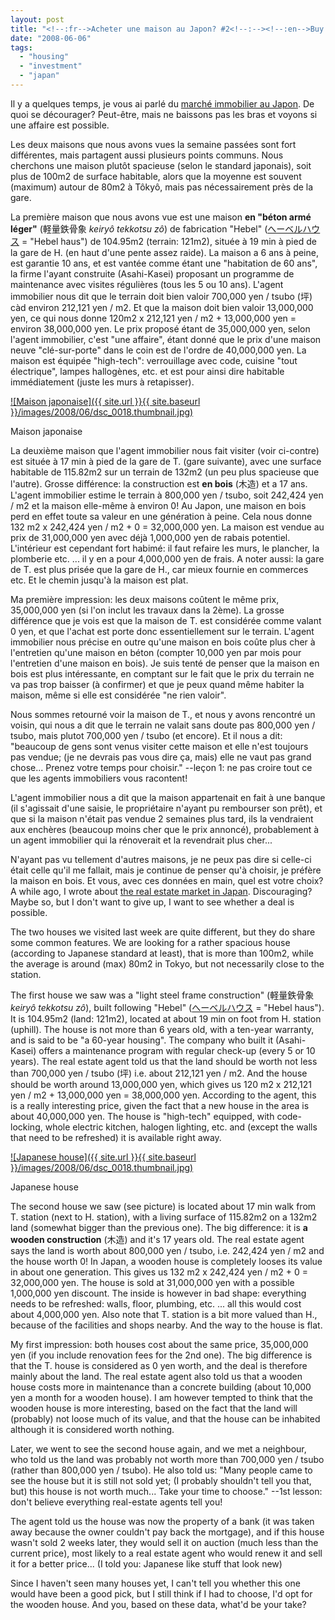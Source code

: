 ```yaml
---
layout: post
title: "<!--:fr-->Acheter une maison au Japon? #2<!--:--><!--:en-->Buy a house in Japan? #2<!--:--><!--:ja-->日本で家を購入する？ #2<!--:-->"
date: "2008-06-06"
tags: 
  - "housing"
  - "investment"
  - "japan"
---
```


Il y a quelques temps, je vous ai parlé du [marché immobilier au Japon](http://blog.japonophile.com/2008/02/04/acheter-une-maison-au-japon/ "Acheter une maison au Japon"). De quoi se décourager? Peut-être, mais ne baissons pas les bras et voyons si une affaire est possible.

Les deux maisons que nous avons vues la semaine passées sont fort différentes, mais partagent aussi plusieurs points communs. Nous cherchons une maison plutôt spacieuse (selon le standard japonais), soit plus de 100m2 de surface habitable, alors que la moyenne est souvent (maximum) autour de 80m2 à Tôkyô, mais pas nécessairement près de la gare.

La première maison que nous avons vue est une maison **en "béton armé léger"** (軽量鉄骨象 _keiryô tekkotsu zô_) de fabrication "Hebel" ([へーベルハウス](http://www.asahi-kasei.co.jp/hebel/) = "Hebel haus") de 104.95m2 (terrain: 121m2), située à 19 min à pied de la gare de H. (en haut d'une pente assez raide). La maison a 6 ans à peine, est garantie 10 ans, et est vantée comme étant une "habitation de 60 ans", la firme l'ayant construite (Asahi-Kasei) proposant un programme de maintenance avec visites régulières (tous les 5 ou 10 ans). L'agent immobilier nous dit que le terrain doit bien valoir 700,000 yen / tsubo (坪) càd environ 212,121 yen / m2. Et que la maison doit bien valoir 13,000,000 yen, ce qui nous donne 120m2 x 212,121 yen / m2 + 13,000,000 yen = environ 38,000,000 yen. Le prix proposé étant de 35,000,000 yen, selon l'agent immobilier, c'est "une affaire", étant donné que le prix d'une maison neuve "clé-sur-porte" dans le coin est de l'ordre de 40,000,000 yen. La maison est équipée "high-tech": verrouillage avec code, cuisine "tout électrique", lampes hallogènes, etc. et est pour ainsi dire habitable immédiatement (juste les murs à retapisser).

[![Maison japonaise]({{ site.url }}{{ site.baseurl }}/images/2008/06/dsc_0018.thumbnail.jpg)](http://blog.japonophile.com/wp-content/uploads/2008/06/dsc_0018.jpg "Maison japonaise")

Maison japonaise

La deuxième maison que l'agent immobilier nous fait visiter (voir ci-contre) est située à 17 min à pied de la gare de T. (gare suivante), avec une surface habitable de 115.82m2 sur un terrain de 132m2 (un peu plus spacieuse que l'autre). Grosse différence: la construction est **en bois** (木造) et a 17 ans. L'agent immobilier estime le terrain à 800,000 yen / tsubo, soit 242,424 yen / m2 et la maison elle-même à environ 0! Au Japon, une maison en bois perd en effet toute sa valeur en une génération à peine. Cela nous donne 132 m2 x 242,424 yen / m2 + 0 = 32,000,000 yen. La maison est vendue au prix de 31,000,000 yen avec déjà 1,000,000 yen de rabais potentiel. L'intérieur est cependant fort habimé: il faut refaire les murs, le plancher, la plomberie etc. ... il y en a pour 4,000,000 yen de frais. A noter aussi: la gare de T. est plus prisée que la gare de H., car mieux fournie en commerces etc. Et le chemin jusqu'à la maison est plat.

Ma première impression: les deux maisons coûtent le même prix, 35,000,000 yen (si l'on inclut les travaux dans la 2ème). La grosse différence que je vois est que la maison de T. est considérée comme valant 0 yen, et que l'achat est porte donc essentiellement sur le terrain. L'agent immobilier nous précise en outre qu'une maison en bois coûte plus cher à l'entretien qu'une maison en béton (compter 10,000 yen par mois pour l'entretien d'une maison en bois). Je suis tenté de penser que la maison en bois est plus intéressante, en comptant sur le fait que le prix du terrain ne va pas trop baisser (à confirmer) et que je peux quand même habiter la maison, même si elle est considérée "ne rien valoir".

Nous sommes retourné voir la maison de T., et nous y avons rencontré un voisin, qui nous a dit que le terrain ne valait sans doute pas 800,000 yen / tsubo, mais plutot 700,000 yen / tsubo (et encore). Et il nous a dit: "beaucoup de gens sont venus visiter cette maison et elle n'est toujours pas vendue; (je ne devrais pas vous dire ça, mais) elle ne vaut pas grand chose... Prenez votre temps pour choisir." --leçon 1: ne pas croire tout ce que les agents immobiliers vous racontent!

L'agent immobilier nous a dit que la maison appartenait en fait à une banque (il s'agissait d'une saisie, le propriétaire n'ayant pu rembourser son prêt), et que si la maison n'était pas vendue 2 semaines plus tard, ils la vendraient aux enchères (beaucoup moins cher que le prix annoncé), probablement à un agent immobilier qui la rénoverait et la revendrait plus cher...

N'ayant pas vu tellement d'autres maisons, je ne peux pas dire si celle-ci était celle qu'il me fallait, mais je continue de penser qu'à choisir, je préfère la maison en bois. Et vous, avec ces données en main, quel est votre choix?A while ago, I wrote about [the real estate market in Japan](http://blog.japonophile.com/2008/02/04/acheter-une-maison-au-japon/ "Buy a house in Japan"). Discouraging? Maybe so, but I don't want to give up, I want to see whether a deal is possible.

The two houses we visited last week are quite different, but they do share some common features. We are looking for a rather spacious house (according to Japanese standard at least), that is more than 100m2, while the average is around (max) 80m2 in Tokyo, but not necessarily close to the station.

The first house we saw was a "light steel frame construction" (軽量鉄骨象 _keiryô tekkotsu zô_), built following "Hebel" ([へーベルハウス](http://www.asahi-kasei.co.jp/hebel/) = "Hebel haus"). It is 104.95m2 (land: 121m2), located at about 19 min on foot from H. station (uphill). The house is not more than 6 years old, with a ten-year warranty, and is said to be "a 60-year housing". The company who built it (Asahi-Kasei) offers a maintenance program with regular check-up (every 5 or 10 years). The real estate agent told us that the land should be worth not less than 700,000 yen / tsubo (坪) i.e. about 212,121 yen / m2. And the house should be worth around 13,000,000 yen, which gives us 120 m2 x 212,121 yen / m2 + 13,000,000 yen = 38,000,000 yen. According to the agent, this is a really interesting price, given the fact that a new house in the area is about 40,000,000 yen. The house is "high-tech" equipped, with code-locking, whole electric kitchen, halogen lighting, etc. and (except the walls that need to be refreshed) it is available right away.

[![Japanese house]({{ site.url }}{{ site.baseurl }}/images/2008/06/dsc_0018.thumbnail.jpg)](http://blog.japonophile.com/wp-content/uploads/2008/06/dsc_0018.jpg "Japanese house")

Japanese house

The second house we saw (see picture) is located about 17 min walk from T. station (next to H. station), with a living surface of 115.82m2 on a 132m2 land (somewhat bigger than the previous one). The big difference: it is **a wooden construction** (木造) and it's 17 years old. The real estate agent says the land is worth about 800,000 yen / tsubo, i.e. 242,424 yen / m2 and the house worth 0! In Japan, a wooden house is completely looses its value in about one generation. This gives us 132 m2 x 242,424 yen / m2 + 0 = 32,000,000 yen. The house is sold at 31,000,000 yen with a possible 1,000,000 yen discount. The inside is however in bad shape: everything needs to be refreshed: walls, floor, plumbing, etc. ... all this would cost about 4,000,000 yen. Also note that T. station is a bit more valued than H., because of the facilities and shops nearby. And the way to the house is flat.

My first impression: both houses cost about the same price, 35,000,000 yen (if you include renovation fees for the 2nd one). The big difference is that the T. house is considered as 0 yen worth, and the deal is therefore mainly about the land. The real estate agent also told us that a wooden house costs more in maintenance than a concrete building (about 10,000 yen a month for a wooden house). I am however tempted to think that the wooden house is more interesting, based on the fact that the land will (probably) not loose much of its value, and that the house can be inhabited although it is considered worth nothing.

Later, we went to see the second house again, and we met a neighbour, who told us the land was probably not worth more than 700,000 yen / tsubo (rather than 800,000 yen / tsubo). He also told us: "Many people came to see the house but it is still not sold yet; (I probably shouldn't tell you that, but) this house is not worth much... Take your time to choose." --1st lesson: don't believe everything real-estate agents tell you!

The agent told us the house was now the property of a bank (it was taken away because the owner couldn't pay back the mortgage), and if this house wasn't sold 2 weeks later, they would sell it on auction (much less than the current price), most likely to a real estate agent who would renew it and sell it for a better price... (I told you: Japanese like stuff that look new)

Since I haven't seen many houses yet, I can't tell you whether this one would have been a good pick, but I still think if I had to choose, I'd opt for the wooden house. And you, based on these data, what'd be your take?
